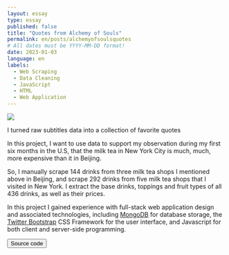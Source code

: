 ```yaml
---
layout: essay
type: essay
published: false
title: "Quotes from Alchemy of Souls"
permalink: en/posts/alchemyofsoulsquotes
# All dates must be YYYY-MM-DD format!
date: 2023-01-03
language: en
labels:
  - Web Scraping
  - Data Cleaning
  - JavaScript
  - HTML
  - Web Application
---
```



<img class="ui medium right floated rounded image" src="/images/vacay-home-page.png">


I turned raw subtitles data into a collection of favorite quotes

In this project, I want to use data to support my observation during my first six months in the U.S, that the milk tea in New York City is much, much, more expensive than it in Beijing.

So, I manually scrape 144 drinks from three milk tea shops I mentioned above in Beijing, and scrape 292 drinks from five milk tea shops that I visited in New York. I extract the base drinks, toppings and fruit types of all 436 drinks, as well as their prices.

In this project I gained experience with full-stack web application design and associated technologies, including [MongoDB](http://mongodb.com) for database storage, the [Twitter Bootstrap](http://getbootstrap.com/) CSS Framework for the user interface, and Javascript for both client and server-side programming. 
 

<a href="https://github.com/theVacay/vacay">
   <button class="ui black button"> <i class="large github icon"></i> Source code </button>
</a>
